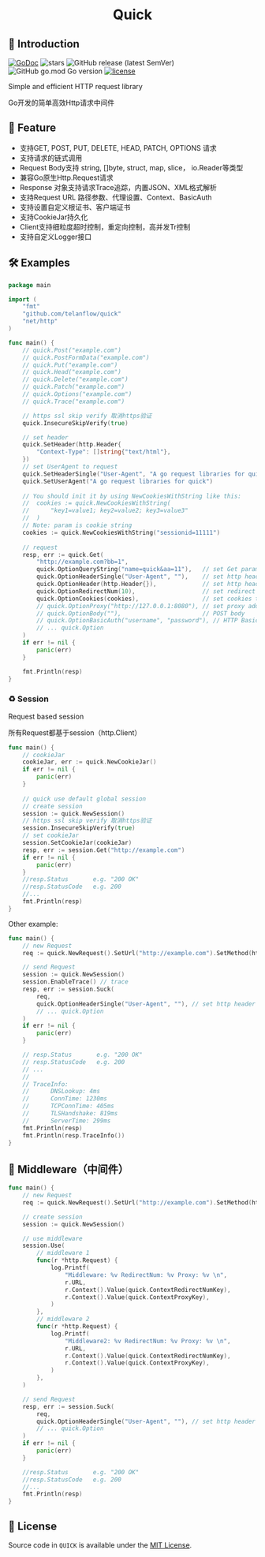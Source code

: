 <h1 align="center">
  <br>Quick<br>
</h1>

## 📖 Introduction
[![GoDoc](https://godoc.org/github.com/telanflow/quick?status.svg)](https://godoc.org/github.com/telanflow/quick)
![stars](https://img.shields.io/github/stars/telanflow/quick)
![GitHub release (latest SemVer)](https://img.shields.io/github/v/release/telanflow/quick)
![GitHub go.mod Go version](https://img.shields.io/github/go-mod/go-version/telanflow/quick)
[![license](https://img.shields.io/github/license/telanflow/quick)](https://github.com/telanflow/quick/LICENSE)

Simple and efficient HTTP request library

Go开发的简单高效Http请求中间件

## 🚀 Feature

- 支持GET, POST, PUT, DELETE, HEAD, PATCH, OPTIONS 请求
- 支持请求的链式调用
- Request Body支持 string, []byte, struct, map, slice， io.Reader等类型
- 兼容Go原生Http.Request请求
- Response 对象支持请求Trace追踪，内置JSON、XML格式解析
- 支持Request URL 路径参数、代理设置、Context、BasicAuth
- 支持设置自定义根证书、客户端证书
- 支持CookieJar持久化
- Client支持细粒度超时控制，重定向控制，高并发Tr控制
- 支持自定义Logger接口

## 🛠 Examples

```go
package main

import (
    "fmt"
    "github.com/telanflow/quick"
    "net/http"
)

func main() {
    // quick.Post("example.com")
    // quick.PostFormData("example.com")
    // quick.Put("example.com")
    // quick.Head("example.com")
    // quick.Delete("example.com")
    // quick.Patch("example.com")
    // quick.Options("example.com")
    // quick.Trace("example.com")

    // https ssl skip verify 取消https验证
    quick.InsecureSkipVerify(true)

    // set header
    quick.SetHeader(http.Header{
        "Context-Type": []string{"text/html"},
    })
    // set UserAgent to request
    quick.SetHeaderSingle("User-Agent", "A go request libraries for quick")
    quick.SetUserAgent("A go request libraries for quick")
    
    // You should init it by using NewCookiesWithString like this:
    // 	cookies := quick.NewCookiesWithString(
    //		"key1=value1; key2=value2; key3=value3"
    // 	)
    // Note: param is cookie string
    cookies := quick.NewCookiesWithString("sessionid=11111")
    
    // request
    resp, err := quick.Get(
        "http://example.com?bb=1", 
        quick.OptionQueryString("name=quick&aa=11"),   // set Get params   eg. "example.com?bb=1&name=quick&aa=11"
        quick.OptionHeaderSingle("User-Agent", ""),    // set http header
        quick.OptionHeader(http.Header{}),             // set http header  eg. http.Header || map[string]string || []string
        quick.OptionRedirectNum(10),                   // set redirect num
        quick.OptionCookies(cookies),                  // set cookies to request
        // quick.OptionProxy("http://127.0.0.1:8080"), // set proxy address
        // quick.OptionBody(""),                       // POST body
        // quick.OptionBasicAuth("username", "password"), // HTTP Basic Authentication
        // ... quick.Option
    )
    if err != nil {
        panic(err)
    }

    fmt.Println(resp)
}
```

### ♻️ Session

Request based session

所有Request都基于session（http.Client）

```go
func main() {
    // cookieJar
    cookieJar, err := quick.NewCookieJar()
    if err != nil {
        panic(err)
    }
    
    // quick use default global session
    // create session
    session := quick.NewSession()
    // https ssl skip verify 取消https验证
    session.InsecureSkipVerify(true)
    // set cookieJar
    session.SetCookieJar(cookieJar) 
    resp, err := session.Get("http://example.com")
    if err != nil {
        panic(err)
    }
    //resp.Status       e.g. "200 OK"
    //resp.StatusCode   e.g. 200
    //... 
    fmt.Println(resp)
}
```


Other example:
```go
func main() {
    // new Request
    req := quick.NewRequest().SetUrl("http://example.com").SetMethod(http.MethodGet)

    // send Request
    session := quick.NewSession()
	session.EnableTrace() // trace
    resp, err := session.Suck(
        req, 
        quick.OptionHeaderSingle("User-Agent", ""), // set http header
        // ... quick.Option
    )
    if err != nil {
        panic(err)
    }

    // resp.Status       e.g. "200 OK"
    // resp.StatusCode   e.g. 200
    // ...
    // 
    // TraceInfo:
    //      DNSLookup: 4ms
    //      ConnTime: 1230ms
    //      TCPConnTime: 405ms
    //      TLSHandshake: 819ms
    //      ServerTime: 299ms
    fmt.Println(resp)
    fmt.Println(resp.TraceInfo())
}
```

## 🧬 Middleware（中间件）
```go
func main() {
    // new Request
    req := quick.NewRequest().SetUrl("http://example.com").SetMethod(http.MethodGet)

    // create session
    session := quick.NewSession()

    // use middleware
    session.Use(
        // middleware 1
        func(r *http.Request) {
            log.Printf(
                "Middleware: %v RedirectNum: %v Proxy: %v \n",
                r.URL,
                r.Context().Value(quick.ContextRedirectNumKey),
                r.Context().Value(quick.ContextProxyKey),
            )
        },
        // middleware 2
        func(r *http.Request) {
            log.Printf(
                "Middleware2: %v RedirectNum: %v Proxy: %v \n",
                r.URL,
                r.Context().Value(quick.ContextRedirectNumKey),
                r.Context().Value(quick.ContextProxyKey),
            )
        },
    )

    // send Request
    resp, err := session.Suck(
        req, 
        quick.OptionHeaderSingle("User-Agent", ""), // set http header
        // ... quick.Option
    )
    if err != nil {
        panic(err)
    }

    //resp.Status       e.g. "200 OK"
    //resp.StatusCode   e.g. 200
    //... 
    fmt.Println(resp)
}
```

## 📄 License
Source code in `QUICK` is available under the [MIT License](/LICENSE).
